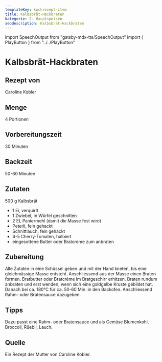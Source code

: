 ```yaml
---
templateKey: kochrezept-item
title: Kalbsbrät-Hackbraten
kategorie: 2. Hauptspeisen
seodescription: Kalbsbrät-Hackbraten
---
```

import SpeechOutput from "gatsby-mdx-tts/SpeechOutput"
import { PlayButton } from "../../PlayButton"

<SpeechOutput id="kochrezept-caroline-kobler-kalbsbraet-hackbraten" customPlayButton={PlayButton}>

# Kalbsbrät-Hackbraten

## Rezept von

Caroline Kobler

## Menge

4 Portionen

## Vorbereitungszeit
30 Minuten

## Backzeit 
50-60 Minuten

## Zutaten

500 g Kalbsbrät
- 1 Ei, verquirlt
- 1 Zwiebel, in Würfel geschnitten
- 2 EL Paniermehl (damit die Masse fest wird)
- Peterli, fein gehackt
- Schnittlauch, fein gehackt
- 4-5 Cherry-Tomaten, halbiert
- eingesottene Butter oder Bratcreme zum anbraten 


## Zubereitung
Alle Zutaten in eine Schüssel geben und mit der Hand kneten, bis eine gleichmässige Masse entsteht. Anschliessend aus der Masse einen Braten formen. Bratbutter oder Bratcrème im Bratgeschirr erhitzen. Braten rundum anbraten und erst wenden, wenn sich eine goldgelbe Kruste gebildet hat. 
Danach bei ca. 180°C für ca. 50-60 Min. in den Backofen. 
Anschliessend Rahm- oder Bratensauce dazugeben.

## Tipps
Dazu passt eine Rahm- oder Bratensauce und als Gemüse Blumenkohl, Broccoli, Rüebli, Lauch.

## Quelle
Ein Rezept der Mutter von Caroline Kobler.

</SpeechOutput>